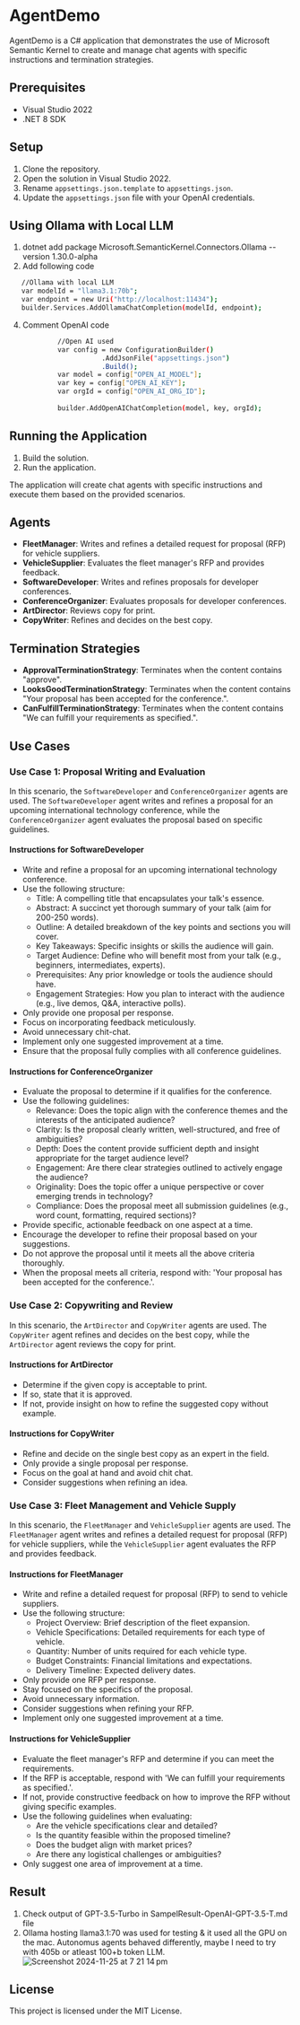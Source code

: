# AgentDemo

AgentDemo is a C# application that demonstrates the use of Microsoft Semantic Kernel to create and manage chat agents with specific instructions and termination strategies.

## Prerequisites

- Visual Studio 2022
- .NET 8 SDK

## Setup

1. Clone the repository.
2. Open the solution in Visual Studio 2022.
3. Rename `appsettings.json.template` to `appsettings.json`.
4. Update the `appsettings.json` file with your OpenAI credentials.

## Using Ollama with Local LLM
1. dotnet add package Microsoft.SemanticKernel.Connectors.Ollama --version 1.30.0-alpha
2. Add following code
```bash
   //Ollama with local LLM
   var modelId = "llama3.1:70b";
   var endpoint = new Uri("http://localhost:11434");
   builder.Services.AddOllamaChatCompletion(modelId, endpoint);
```
4. Comment OpenAI code
```bash
            //Open AI used
            var config = new ConfigurationBuilder()
                       .AddJsonFile("appsettings.json")
                       .Build();
            var model = config["OPEN_AI_MODEL"];
            var key = config["OPEN_AI_KEY"];
            var orgId = config["OPEN_AI_ORG_ID"];
            
            builder.AddOpenAIChatCompletion(model, key, orgId);
```

## Running the Application

1. Build the solution.
2. Run the application.

The application will create chat agents with specific instructions and execute them based on the provided scenarios.

## Agents

- **FleetManager**: Writes and refines a detailed request for proposal (RFP) for vehicle suppliers.
- **VehicleSupplier**: Evaluates the fleet manager's RFP and provides feedback.
- **SoftwareDeveloper**: Writes and refines proposals for developer conferences.
- **ConferenceOrganizer**: Evaluates proposals for developer conferences.
- **ArtDirector**: Reviews copy for print.
- **CopyWriter**: Refines and decides on the best copy.

## Termination Strategies

- **ApprovalTerminationStrategy**: Terminates when the content contains "approve".
- **LooksGoodTerminationStrategy**: Terminates when the content contains "Your proposal has been accepted for the conference.".
- **CanFulfillTerminationStrategy**: Terminates when the content contains "We can fulfill your requirements as specified.".

## Use Cases

### Use Case 1: Proposal Writing and Evaluation

In this scenario, the `SoftwareDeveloper` and `ConferenceOrganizer` agents are used. The `SoftwareDeveloper` agent writes and refines a proposal for an upcoming international technology conference, while the `ConferenceOrganizer` agent evaluates the proposal based on specific guidelines.

#### Instructions for SoftwareDeveloper

- Write and refine a proposal for an upcoming international technology conference.
- Use the following structure:
  - Title: A compelling title that encapsulates your talk's essence.
  - Abstract: A succinct yet thorough summary of your talk (aim for 200-250 words).
  - Outline: A detailed breakdown of the key points and sections you will cover.
  - Key Takeaways: Specific insights or skills the audience will gain.
  - Target Audience: Define who will benefit most from your talk (e.g., beginners, intermediates, experts).
  - Prerequisites: Any prior knowledge or tools the audience should have.
  - Engagement Strategies: How you plan to interact with the audience (e.g., live demos, Q&A, interactive polls).
- Only provide one proposal per response.
- Focus on incorporating feedback meticulously.
- Avoid unnecessary chit-chat.
- Implement only one suggested improvement at a time.
- Ensure that the proposal fully complies with all conference guidelines.

#### Instructions for ConferenceOrganizer

- Evaluate the proposal to determine if it qualifies for the conference.
- Use the following guidelines:
  - Relevance: Does the topic align with the conference themes and the interests of the anticipated audience?
  - Clarity: Is the proposal clearly written, well-structured, and free of ambiguities?
  - Depth: Does the content provide sufficient depth and insight appropriate for the target audience level?
  - Engagement: Are there clear strategies outlined to actively engage the audience?
  - Originality: Does the topic offer a unique perspective or cover emerging trends in technology?
  - Compliance: Does the proposal meet all submission guidelines (e.g., word count, formatting, required sections)?
- Provide specific, actionable feedback on one aspect at a time.
- Encourage the developer to refine their proposal based on your suggestions.
- Do not approve the proposal until it meets all the above criteria thoroughly.
- When the proposal meets all criteria, respond with: 'Your proposal has been accepted for the conference.'.

### Use Case 2: Copywriting and Review

In this scenario, the `ArtDirector` and `CopyWriter` agents are used. The `CopyWriter` agent refines and decides on the best copy, while the `ArtDirector` agent reviews the copy for print.

#### Instructions for ArtDirector

- Determine if the given copy is acceptable to print.
- If so, state that it is approved.
- If not, provide insight on how to refine the suggested copy without example.

#### Instructions for CopyWriter

- Refine and decide on the single best copy as an expert in the field.
- Only provide a single proposal per response.
- Focus on the goal at hand and avoid chit chat.
- Consider suggestions when refining an idea.

### Use Case 3: Fleet Management and Vehicle Supply

In this scenario, the `FleetManager` and `VehicleSupplier` agents are used. The `FleetManager` agent writes and refines a detailed request for proposal (RFP) for vehicle suppliers, while the `VehicleSupplier` agent evaluates the RFP and provides feedback.

#### Instructions for FleetManager

- Write and refine a detailed request for proposal (RFP) to send to vehicle suppliers.
- Use the following structure:
  - Project Overview: Brief description of the fleet expansion.
  - Vehicle Specifications: Detailed requirements for each type of vehicle.
  - Quantity: Number of units required for each vehicle type.
  - Budget Constraints: Financial limitations and expectations.
  - Delivery Timeline: Expected delivery dates.
- Only provide one RFP per response.
- Stay focused on the specifics of the proposal.
- Avoid unnecessary information.
- Consider suggestions when refining your RFP.
- Implement only one suggested improvement at a time.

#### Instructions for VehicleSupplier

- Evaluate the fleet manager's RFP and determine if you can meet the requirements.
- If the RFP is acceptable, respond with 'We can fulfill your requirements as specified.'.
- If not, provide constructive feedback on how to improve the RFP without giving specific examples.
- Use the following guidelines when evaluating:
  - Are the vehicle specifications clear and detailed?
  - Is the quantity feasible within the proposed timeline?
  - Does the budget align with market prices?
  - Are there any logistical challenges or ambiguities?
- Only suggest one area of improvement at a time.

## Result
1. Check output of GPT-3.5-Turbo in SampelResult-OpenAI-GPT-3.5-T.md file
2. Ollama hosting llama3.1:70 was used for testing & it used all the GPU on the mac. Autonomus agents behaved differently, maybe I need to try with 405b or atleast 100+b token LLM.
   ![Screenshot 2024-11-25 at 7 21 14 pm](https://github.com/user-attachments/assets/531e9b4b-bc6f-4f8a-bb28-c8c17b2f4415)


## License
This project is licensed under the MIT License.
